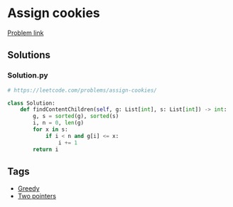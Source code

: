 # Assign cookies

[Problem link](https://leetcode.com/problems/assign-cookies/)

## Solutions


### Solution.py
```py
# https://leetcode.com/problems/assign-cookies/

class Solution:
    def findContentChildren(self, g: List[int], s: List[int]) -> int:
        g, s = sorted(g), sorted(s)
        i, n = 0, len(g)
        for x in s:
            if i < n and g[i] <= x:
                i += 1
        return i
```
## Tags

* [Greedy](/README.md#Greedy)
* [Two pointers](/README.md#Two_pointers)
